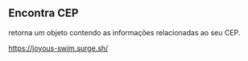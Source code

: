 ## Encontra CEP

retorna um objeto contendo as informações relacionadas ao seu CEP.

https://joyous-swim.surge.sh/
